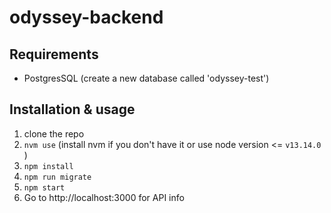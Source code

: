 # odyssey-backend

## Requirements
* PostgresSQL (create a new database called 'odyssey-test')

## Installation & usage
1. clone the repo
2. `nvm use` (install nvm if you don't have it or use node version <= `v13.14.0` )
3. `npm install`
4. `npm run migrate`
5. `npm start`
6. Go to http://localhost:3000 for API info

